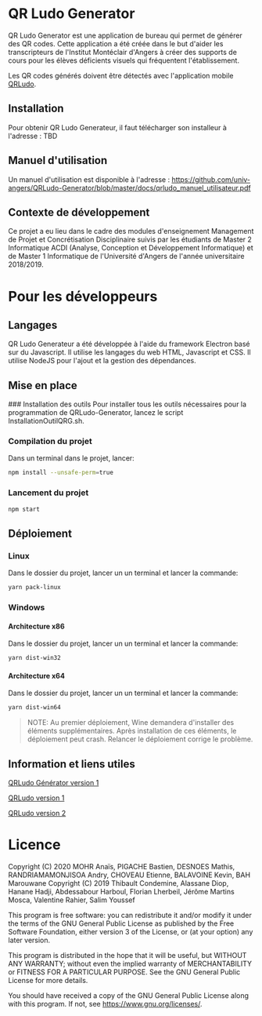 # QR Ludo Generator

QR Ludo Generator est une application de bureau qui permet de générer des QR codes. Cette application a été créée dans le but d'aider les transcripteurs de l'Institut Montéclair d'Angers à créer des supports de cours pour les élèves déficients visuels qui fréquentent l'établissement.

Les QR codes générés doivent être détectés avec l'application mobile [QRLudo](https://github.com/vrahier/QRLudo).

## Installation

Pour obtenir QR Ludo Generateur, il faut télécharger son installeur à l'adresse : TBD

## Manuel d'utilisation

Un manuel d'utilisation est disponible à l'adresse : https://github.com/univ-angers/QRLudo-Generator/blob/master/docs/qrludo_manuel_utilisateur.pdf

## Contexte de développement

Ce projet a eu lieu dans le cadre des modules d'enseignement Management de Projet et Concrétisation Disciplinaire suivis par les étudiants de Master 2 Informatique ACDI (Analyse, Conception et Développement Informatique) et de Master 1 Informatique de l'Université d'Angers de l'année universitaire 2018/2019.

# Pour les développeurs


## Langages

QR Ludo Generateur a été développée à l'aide du framework Electron basé sur du Javascript. Il utilise les langages du web HTML, Javascript et CSS. Il utilise NodeJS pour l'ajout et la gestion des dépendances.

## Mise en place

### Installation des outils
Pour installer tous les outils nécessaires pour la programmation de QRLudo-Generator, lancez le script InstallationOutilQRG<span>.sh.

### Compilation du projet
Dans un terminal dans le projet, lancer:
```bash
npm install --unsafe-perm=true
```

### Lancement du projet
```bash
npm start
```

## Déploiement

### Linux
Dans le dossier du projet, lancer un un terminal et lancer la commande:
```bash
yarn pack-linux
```
### Windows

#### Architecture x86
Dans le dossier du projet, lancer un un terminal et lancer la commande:
```bash
yarn dist-win32
```
#### Architecture x64
Dans le dossier du projet, lancer un un terminal et lancer la commande:
```bash
yarn dist-win64
```
> NOTE: Au premier déploiement, Wine demandera d'installer des éléments supplémentaires. Après installation de ces éléments, le déploiement peut crash. Relancer le déploiement corrige le problème.

## Information et liens utiles

[QRLudo Générator version 1](https://github.com/minitoma/QRLudo-Generator)

[QRLudo version 1](https://github.com/CorTal/QRLudo)

[QRLudo version 2](https://github.com/juleguy/QRLudo)

# Licence

Copyright (C) 2020  MOHR Anaïs, PIGACHE Bastien, DESNOES Mathis, RANDRIAMAMONJISOA Andry, CHOVEAU Etienne, BALAVOINE Kevin, BAH Marouwane
Copyright (C) 2019 Thibault Condemine, Alassane Diop, Hanane Hadji, Abdessabour Harboul, Florian Lherbeil, Jérôme Martins Mosca, Valentine Rahier, Salim Youssef

This program is free software: you can redistribute it and/or modify
it under the terms of the GNU General Public License as published by
the Free Software Foundation, either version 3 of the License, or
(at your option) any later version.

This program is distributed in the hope that it will be useful,
but WITHOUT ANY WARRANTY; without even the implied warranty of
MERCHANTABILITY or FITNESS FOR A PARTICULAR PURPOSE.  See the
GNU General Public License for more details.

You should have received a copy of the GNU General Public License
along with this program.  If not, see <https://www.gnu.org/licenses/>.

